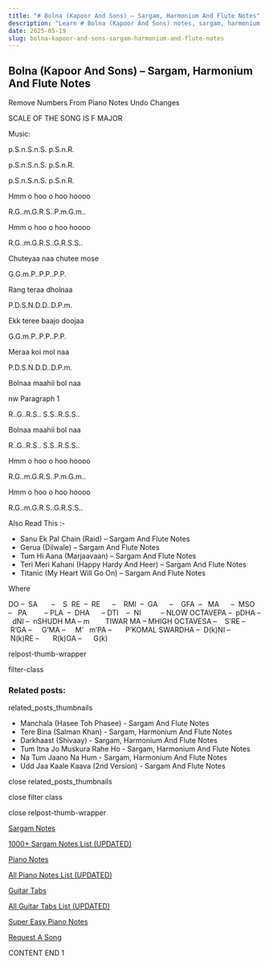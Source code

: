 ```yaml
---
title: "# Bolna (Kapoor And Sons) – Sargam, Harmonium And Flute Notes"
description: "Learn # Bolna (Kapoor And Sons) notes, sargam, harmonium notations and flute notes. Easy step-by-step tutorial for beginners."
date: 2025-05-19
slug: bolna-kapoor-and-sons-sargam-harmonium-and-flute-notes
---
```


## Bolna (Kapoor And Sons) – Sargam, Harmonium And Flute Notes

Remove Numbers From Piano Notes
Undo Changes

SCALE OF THE SONG IS F MAJOR

Music:

p.S.n.S.n.S. p.S.n.R.

p.S.n.S.n.S. p.S.n.R.

p.S.n.S.n.S. p.S.n.R.

Hmm o hoo o hoo hoooo

R.G..m.G.R.S..P.m.G.m..

Hmm o hoo o hoo hoooo

R.G..m.G.R.S..G.R.S.S..

Chuteyaa naa chutee mose

G.G.m.P..P.P..P.P.

Rang teraa dholnaa

P.D.S.N.D.D..D.P.m.

Ekk teree baajo doojaa

G.G.m.P..P.P..P.P.

Meraa koi mol naa

P.D.S.N.D.D..D.P.m.

Bolnaa maahii bol naa

nw Paragraph 1

R..G..R.S.. S.S..R.S.S..

Bolnaa maahii bol naa

R..G..R.S.. S.S..R.S.S..

Hmm o hoo o hoo hoooo

R.G..m.G.R.S..P.m.G.m..

Hmm o hoo o hoo hoooo

R.G..m.G.R.S..G.R.S.S..



Also Read This :-



* Sanu Ek Pal Chain (Raid) – Sargam And Flute Notes
* Gerua (Dilwale) – Sargam And Flute Notes
* Tum Hi Aana (Marjaavaan) – Sargam And Flute Notes
* Teri Meri Kahani (Happy Hardy And Heer) – Sargam And Flute Notes
* Titanic (My Heart Will Go On) – Sargam And Flute Notes

Where



DO –  SA       –    S  RE  –  RE      –    RMI  –  GA      –    GFA  –   MA      –  MSO  –   PA         – PLA  –  DHA      – DTI    –  NI          – NLOW OCTAVEPA –  pDHA –  dNI –  nSHUDH MA – m        TIWAR MA – MHIGH OCTAVESA –    S’RE –     R’GA –     G’MA –     M’   m’PA –       P’KOMAL SWARDHA –  D(k)NI –       N(k)RE –       R(k)GA –      G(k)



relpost-thumb-wrapper

filter-class

### Related posts:

related_posts_thumbnails

* Manchala (Hasee Toh Phasee) - Sargam And Flute Notes
* Tere Bina (Salman Khan) - Sargam, Harmonium And Flute Notes
* Darkhaast (Shivaay) - Sargam, Harmonium And Flute Notes
* Tum Itna Jo Muskura Rahe Ho - Sargam, Harmonium And Flute Notes
* Na Tum Jaano Na Hum - Sargam, Harmonium And Flute Notes
* Udd Jaa Kaale Kaava (2nd Version) - Sargam And Flute Notes

close related_posts_thumbnails

close filter class

close relpost-thumb-wrapper

[Sargam Notes](https://www.notationsworld.com/sargam-notes.html)

[1000+ Sargam Notes List (UPDATED)](https://www.notationsworld.com/all-songs-list-sargam-notes.html)

[Piano Notes](https://www.notationsworld.com/piano-notes.html)

[All Piano Notes List (UPDATED)](https://www.notationsworld.com/all-songs-list-piano-notes.html)

[Guitar Tabs](https://www.notationsworld.com/guitar-tabs.html)

[All Guitar Tabs List (UPDATED)](https://www.notationsworld.com/all-songs-list-guitar-tabs.html)

[Super Easy Piano Notes](https://studywall.in/)

[Request A Song](https://www.notationsworld.com/request-a-song.html)

CONTENT END 1

